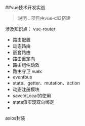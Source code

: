 ##vue技术开发实战 

>说明：项目由vue-cli3搭建

涉及知识点：
vue-router
- 路由配置
- 动态路由
- 嵌套路由
- 路由重定向
- 路由组件动效
- 路由守卫
vuex
- eventbus
- state、getter、mutation、action
- 动态注册模块
- saveInLocal的使用
- state值实现双向绑定
- 
axios封装

